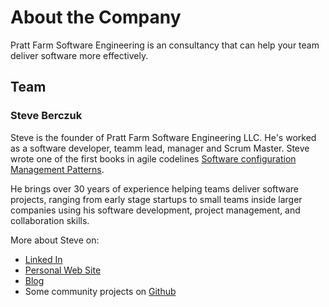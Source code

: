 # About the Company
 Pratt Farm Software Engineering is an consultancy that can help your team deliver software more effectively.

## Team
### Steve Berczuk

Steve is the founder of Pratt Farm Software Engineering LLC.  He's worked as a software developer, teamm lead, manager and Scrum Master. Steve wrote one of the first books in agile codelines [Software configuration Management Patterns](https://amzn.to/3XR0zk9).

He brings over 30 years of experience helping teams deliver software projects, ranging from early stage startups to small teams inside larger companies using his software development, project management, and collaboration skills.

More about Steve on:
- [Linked In](https://www.linkedin.com/in/steveberczuk/)
- [Personal Web Site](https://www.berczuk.com)
- [Blog](https://blog.berczuk.com)
- Some community projects on [Github](https://www.github.com/sberczuk)

